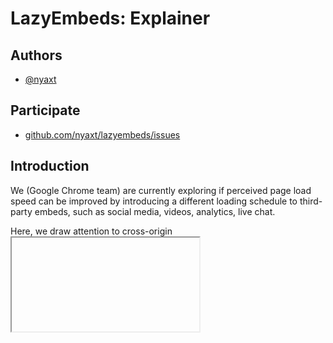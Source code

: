# LazyEmbeds: Explainer

## Authors
* [@nyaxt](https://github.com/nyaxt)

## Participate
* [github.com/nyaxt/lazyembeds/issues](https://github.com/nyaxt/lazyembeds/issues)

## Introduction

We (Google Chrome team) are currently exploring if perceived page load speed can be improved by introducing a different loading schedule to third-party embeds, such as social media, videos, analytics, live chat.

Here, we draw attention to cross-origin <iframe>s, which is widely used to integrate a website with such 3rd party SaaS.

## Goals
User agent explores different loading schedules for cross-origin <iframe>s. This is done by inserting arbitrary delays before cross-origin iframe to start.

We aim to selectively apply the delay using heuristics gathered from signals such as:
- Whether <iframe> is in the viewport or not
- Size of the iframe
- The origin of the iframe
- etc.

## Non-goals
We currently do not plan to apply the delay to same-origin iframes.

## The monkey patch to HTML spec
The [*will lazy load element steps*](https://html.spec.whatwg.org/#will-lazy-load-element-steps) is modified to take `request` as an additional parameter. Also, we insert the following steps before step 3:

3. If _element_’s lazy loading attribute is set and is in the Eager state, then return false.

4. If _element_’s document’s URL is not same origin with [_request_](https://fetch.spec.whatwg.org/#concept-request)’s URL’s origin, optionally, the user agent may choose to return true, if it believes doing so would improve the loading experience.
